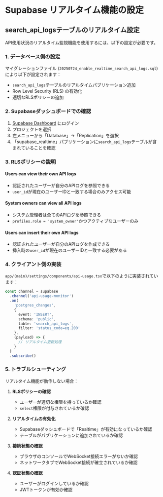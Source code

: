 # Supabase リアルタイム機能の設定

## search_api_logsテーブルのリアルタイム設定

API使用状況のリアルタイム監視機能を使用するには、以下の設定が必要です。

### 1. データベース側の設定

マイグレーションファイル (`20250724_enable_realtime_search_api_logs.sql`) により以下が設定されます：

- `search_api_logs`テーブルのリアルタイムパブリケーション追加
- Row Level Security (RLS) の有効化
- 適切なRLSポリシーの追加

### 2. Supabaseダッシュボードでの確認

1. [Supabase Dashboard](https://supabase.com/dashboard) にログイン
2. プロジェクトを選択
3. 左メニューから「Database」→「Replication」を選択
4. 「supabase_realtime」パブリケーションに`search_api_logs`テーブルが含まれていることを確認

### 3. RLSポリシーの説明

#### Users can view their own API logs
- 認証されたユーザーが自分のAPIログを参照できる
- `user_id`が現在のユーザーIDと一致する場合のみアクセス可能

#### System owners can view all API logs  
- システム管理者は全てのAPIログを参照できる
- `profiles.role = 'system_owner'`かつアクティブなユーザーのみ

#### Users can insert their own API logs
- 認証されたユーザーが自分のAPIログを作成できる
- 挿入時の`user_id`が現在のユーザーIDと一致する必要がある

### 4. クライアント側の実装

`app/(main)/settings/components/api-usage.tsx`で以下のように実装されています：

```typescript
const channel = supabase
  .channel('api-usage-monitor')
  .on(
    'postgres_changes',
    { 
      event: 'INSERT', 
      schema: 'public', 
      table: 'search_api_logs',
      filter: 'status_code=eq.200'
    },
    (payload) => {
      // リアルタイム更新処理
    }
  )
  .subscribe()
```

### 5. トラブルシューティング

リアルタイム機能が動作しない場合：

1. **RLSポリシーの確認**
   - ユーザーが適切な権限を持っているか確認
   - `select`権限が付与されているか確認

2. **リアルタイムの有効化**
   - Supabaseダッシュボードで「Realtime」が有効になっているか確認
   - テーブルがパブリケーションに追加されているか確認

3. **接続状態の確認**
   - ブラウザのコンソールでWebSocket接続エラーがないか確認
   - ネットワークタブでWebSocket接続が確立されているか確認

4. **認証状態の確認**
   - ユーザーがログインしているか確認
   - JWTトークンが有効か確認